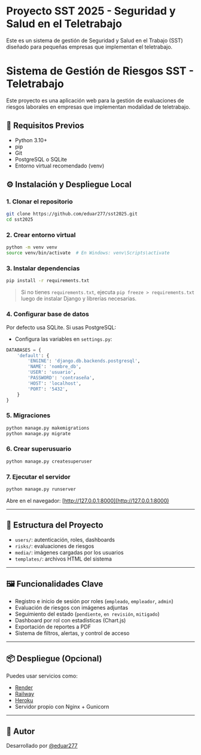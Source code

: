 # Proyecto SST 2025 - Seguridad y Salud en el Teletrabajo

Este es un sistema de gestión de Seguridad y Salud en el Trabajo (SST) diseñado para pequeñas empresas que implementan el teletrabajo.


# Sistema de Gestión de Riesgos SST - Teletrabajo

Este proyecto es una aplicación web para la gestión de evaluaciones de riesgos laborales en empresas que implementan modalidad de teletrabajo.

## 🚀 Requisitos Previos

- Python 3.10+
- pip
- Git
- PostgreSQL o SQLite
- Entorno virtual recomendado (venv)

## ⚙️ Instalación y Despliegue Local

### 1. Clonar el repositorio

```bash
git clone https://github.com/eduar277/sst2025.git
cd sst2025
```

### 2. Crear entorno virtual

```bash
python -m venv venv
source venv/bin/activate  # En Windows: venv\Scripts\activate
```

### 3. Instalar dependencias

```bash
pip install -r requirements.txt
```

> Si no tienes `requirements.txt`, ejecuta `pip freeze > requirements.txt` luego de instalar Django y librerías necesarias.

### 4. Configurar base de datos

Por defecto usa SQLite. Si usas PostgreSQL:

- Configura las variables en `settings.py`:

```python
DATABASES = {
    'default': {
        'ENGINE': 'django.db.backends.postgresql',
        'NAME': 'nombre_db',
        'USER': 'usuario',
        'PASSWORD': 'contraseña',
        'HOST': 'localhost',
        'PORT': '5432',
    }
}
```

### 5. Migraciones

```bash
python manage.py makemigrations
python manage.py migrate
```

### 6. Crear superusuario

```bash
python manage.py createsuperuser
```

### 7. Ejecutar el servidor

```bash
python manage.py runserver
```

Abre en el navegador: [http://127.0.0.1:8000](http://127.0.0.1:8000)

---

## 📁 Estructura del Proyecto

- `users/`: autenticación, roles, dashboards
- `risks/`: evaluaciones de riesgos
- `media/`: imágenes cargadas por los usuarios
- `templates/`: archivos HTML del sistema

---

## 🖼️ Funcionalidades Clave

- Registro e inicio de sesión por roles (`empleado`, `empleador`, `admin`)
- Evaluación de riesgos con imágenes adjuntas
- Seguimiento del estado (`pendiente`, `en revisión`, `mitigado`)
- Dashboard por rol con estadísticas (Chart.js)
- Exportación de reportes a PDF
- Sistema de filtros, alertas, y control de acceso

---

## 📦 Despliegue (Opcional)

Puedes usar servicios como:

- [Render](https://render.com/)
- [Railway](https://railway.app/)
- [Heroku](https://www.heroku.com/)
- Servidor propio con Nginx + Gunicorn

---

## 🧑 Autor

Desarrollado por [@eduar277](https://github.com/eduar277)


